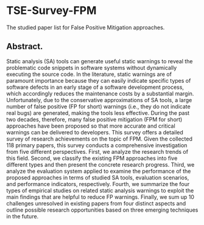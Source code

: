 # TSE-Survey-FPM
The studied paper list for False Positive Mitigation approaches.
## Abstract.
Static analysis (SA) tools can generate useful static warnings to reveal the problematic code snippets in software systems without dynamically executing the source code. In the literature, static warnings are of paramount importance because they can easily indicate specific types of software defects in an early stage of a software development process, which accordingly reduces the maintenance costs by a substantial margin. Unfortunately, due to the conservative approximations of SA tools, a large number of false positive (FP for short) warnings (i.e., they do not indicate real bugs) are generated, making the tools less effective. During the past two decades, therefore, many false positive mitigation (FPM for short) approaches have been proposed so that more accurate and critical warnings can be delivered to developers. This survey offers a detailed survey of research achievements on the topic of FPM. Given the collected 118 primary papers, this survey conducts a comprehensive investigation from five different perspectives. First, we analyze the research trends of this field. Second, we classify the existing FPM approaches into five different types and then present the concrete research progress. Third, we analyze the evaluation system applied to examine the performance of the proposed approaches in terms of studied SA tools, evaluation scenarios, and performance indicators, respectively. Fourth, we summarize the four types of empirical studies on related static analysis warnings to exploit the main findings that are helpful to reduce FP warnings. Finally, we sum up 10 challenges unresolved in existing papers from four distinct aspects and outline possible research opportunities based on three emerging techniques in the future.
